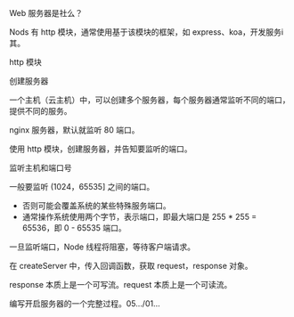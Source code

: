 Web 服务器是社么？

Nods 有 http 模块，通常使用基于该模块的框架，如 express、koa，开发服务i其。



http 模块



创建服务器

一个主机（云主机）中，可以创建多个服务器，每个服务器通常监听不同的端口，提供不同的服务。

nginx 服务器，默认就监听 80 端口。

使用 http 模块，创建服务器，并告知要监听的端口。



监听主机和端口号

一般要监听 (1024，65535] 之间的端口。

- 否则可能会覆盖系统的某些特殊服务端口。
- 通常操作系统使用两个字节，表示端口，即最大端口是 255 * 255 = 65536，即 0 - 65535 端口。

一旦监听端口，Node 线程将阻塞，等待客户端请求。

在 createServer 中，传入回调函数，获取 request，response 对象。

response 本质上是一个可写流。request 本质上是一个可读流。

编写开启服务器的一个完整过程。05.../01...